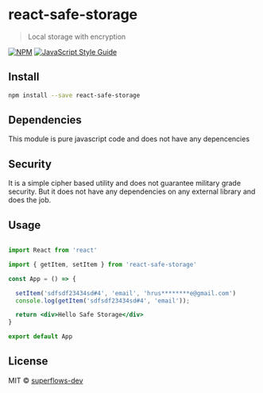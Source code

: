 # react-safe-storage

> Local storage with encryption

[![NPM](https://img.shields.io/npm/v/react-safe-storage.svg)](https://www.npmjs.com/package/react-safe-storage) [![JavaScript Style Guide](https://img.shields.io/badge/code_style-standard-brightgreen.svg)](https://standardjs.com)

## Install

```bash
npm install --save react-safe-storage
```

## Dependencies

This module is pure javascript code and does not have any depencencies


## Security

It is a simple cipher based utility and does not guarantee military grade security. But it does not have any dependencies on any external library and does the job.

## Usage

```jsx

import React from 'react'

import { getItem, setItem } from 'react-safe-storage'

const App = () => {

  setItem('sdfsdf23434sd#4', 'email', 'hrus********e@gmail.com')
  console.log(getItem('sdfsdf23434sd#4', 'email'));

  return <div>Hello Safe Storage</div>
}

export default App

```

## License

MIT © [superflows-dev](https://github.com/superflows-dev)
